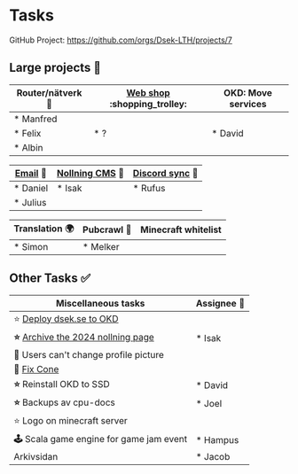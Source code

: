# Tasks

GitHub Project: <https://github.com/orgs/Dsek-LTH/projects/7>

## Large projects :date:

| Router/nätverk :signal_strength: | [Web shop](https://github.com/Dsek-LTH/web/issues/703) :shopping_trolley: | OKD: Move services |
|----|----|----|
| * Manfred
* Felix | * ? | * David
* Albin |

| [Email](https://github.com/Dsek-LTH/cpu/issues/17) **📧** | [Nollning CMS](https://github.com/Dsek-LTH/web/issues/706) **📝** | [Discord sync](https://github.com/Dsek-LTH/Janus/issues/1) **🔄** |
|----|----|----|
| * Daniel | * Isak | * Rufus
* Julius |

| Translation **🌍** | Pubcrawl :beer: | Minecraft whitelist |
|----|----|----|
| * Simon | * Melker |    |

## Other Tasks :white_check_mark:

| Miscellaneous tasks | Assignee 👥 |
|----|----|
| :star: [Deploy dsek.se to OKD](https://github.com/Dsek-LTH/web/issues/750) |    |
| **⭐** [Archive the 2024 nollning page](https://github.com/orgs/Dsek-LTH/projects/7/views/1?pane=issue&itemId=82787371&issue=Dsek-LTH%7Cweb%7C545) | * Isak |
| **🐛** Users can't change profile picture |    |
| **🐛** [Fix Cone](https://github.com/Dsek-LTH/cpu/issues/38) |    |
| **⭐** Reinstall OKD to SSD | * David |
| **⭐** Backups av cpu-docs | * Joel |
| ⭐ Logo on minecraft server |    |
| **🕹️** Scala game engine for game jam event | * Hampus |
| Arkivsidan | * Jacob |